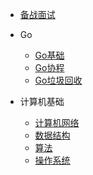 
* [备战面试](./docs/a-1备战面试.md)
  
* Go

  * [Go基础](./docs/b-Go基础.md)
  * [Go协程](./docs/b-Go协程.md)
  * [Go垃圾回收](./docs/b-Go垃圾回收.md)

* 计算机基础

  * [计算机网络](./docs/c-1计算机网络.md)
  * [数据结构](./docs/c-2数据结构.md)
  * [算法](./docs/c-3算法.md)
  * [操作系统](./docs/c-4操作系统.md)

  

